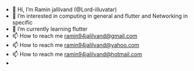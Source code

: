 - 👋 Hi, I’m Ramin jalilvand (@Lord-illuvatar)
- 👀 I’m interested in computing in general and flutter and Networking in specific
- 🌱 I’m currently learning flutter
- 📫 How to reach me ramin94jalilvand@gmail.com
- 📫 How to reach me ramin94jalilvand@yahoo.com
- 📫 How to reach me ramin94jalilvand@hotmail.com
- 
<!---
Lord-illuvatar/Lord-illuvatar is a ✨ special ✨ repository because its `README.md` (this file) appears on your GitHub profile.
You can click the Preview link to take a look at your changes.
--->
